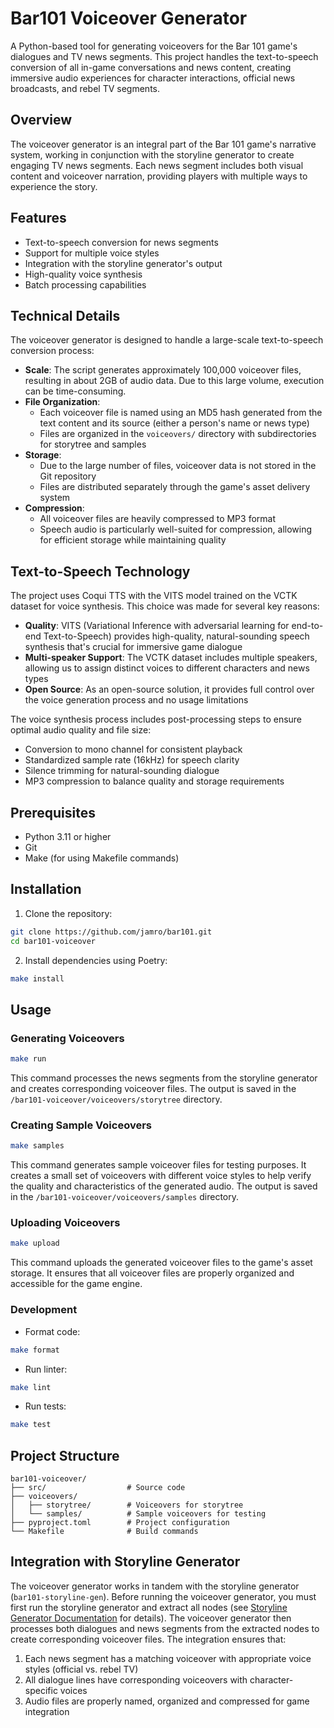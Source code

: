 # Bar101 Voiceover Generator

A Python-based tool for generating voiceovers for the Bar 101 game's dialogues and TV news segments. This project handles the text-to-speech conversion of all in-game conversations and news content, creating immersive audio experiences for character interactions, official news broadcasts, and rebel TV segments.

## Overview

The voiceover generator is an integral part of the Bar 101 game's narrative system, working in conjunction with the storyline generator to create engaging TV news segments. Each news segment includes both visual content and voiceover narration, providing players with multiple ways to experience the story.

## Features

- Text-to-speech conversion for news segments
- Support for multiple voice styles
- Integration with the storyline generator's output
- High-quality voice synthesis
- Batch processing capabilities

## Technical Details

The voiceover generator is designed to handle a large-scale text-to-speech conversion process:

- **Scale**: The script generates approximately 100,000 voiceover files, resulting in about 2GB of audio data. Due to this large volume, execution can be time-consuming.
- **File Organization**: 
  - Each voiceover file is named using an MD5 hash generated from the text content and its source (either a person's name or news type)
  - Files are organized in the `voiceovers/` directory with subdirectories for storytree and samples
- **Storage**: 
  - Due to the large number of files, voiceover data is not stored in the Git repository
  - Files are distributed separately through the game's asset delivery system
- **Compression**: 
  - All voiceover files are heavily compressed to MP3 format
  - Speech audio is particularly well-suited for compression, allowing for efficient storage while maintaining quality

## Text-to-Speech Technology

The project uses Coqui TTS with the VITS model trained on the VCTK dataset for voice synthesis. This choice was made for several key reasons:

- **Quality**: VITS (Variational Inference with adversarial learning for end-to-end Text-to-Speech) provides high-quality, natural-sounding speech synthesis that's crucial for immersive game dialogue
- **Multi-speaker Support**: The VCTK dataset includes multiple speakers, allowing us to assign distinct voices to different characters and news types
- **Open Source**: As an open-source solution, it provides full control over the voice generation process and no usage limitations

The voice synthesis process includes post-processing steps to ensure optimal audio quality and file size:
- Conversion to mono channel for consistent playback
- Standardized sample rate (16kHz) for speech clarity
- Silence trimming for natural-sounding dialogue
- MP3 compression to balance quality and storage requirements

## Prerequisites

- Python 3.11 or higher
- Git
- Make (for using Makefile commands)

## Installation

1. Clone the repository:
```bash
git clone https://github.com/jamro/bar101.git
cd bar101-voiceover
```

2. Install dependencies using Poetry:
```bash
make install
```

## Usage

### Generating Voiceovers

```bash
make run
```

This command processes the news segments from the storyline generator and creates corresponding voiceover files. The output is saved in the `/bar101-voiceover/voiceovers/storytree` directory.

### Creating Sample Voiceovers

```bash
make samples
```

This command generates sample voiceover files for testing purposes. It creates a small set of voiceovers with different voice styles to help verify the quality and characteristics of the generated audio. The output is saved in the `/bar101-voiceover/voiceovers/samples` directory.

### Uploading Voiceovers

```bash
make upload
```

This command uploads the generated voiceover files to the game's asset storage. It ensures that all voiceover files are properly organized and accessible for the game engine.

### Development

- Format code:
```bash
make format
```

- Run linter:
```bash
make lint
```

- Run tests:
```bash
make test
```

## Project Structure

```
bar101-voiceover/
├── src/                  # Source code
├── voiceovers/            
│   ├── storytree/        # Voiceovers for storytree
│   └── samples/          # Sample voiceovers for testing
├── pyproject.toml        # Project configuration
└── Makefile              # Build commands
```

## Integration with Storyline Generator

The voiceover generator works in tandem with the storyline generator (`bar101-storyline-gen`). Before running the voiceover generator, you must first run the storyline generator and extract all nodes (see [Storyline Generator Documentation](../bar101-storyline-gen/README.md) for details). The voiceover generator then processes both dialogues and news segments from the extracted nodes to create corresponding voiceover files. The integration ensures that:

1. Each news segment has a matching voiceover with appropriate voice styles (official vs. rebel TV)
2. All dialogue lines have corresponding voiceovers with character-specific voices
3. Audio files are properly named, organized and compressed for game integration
